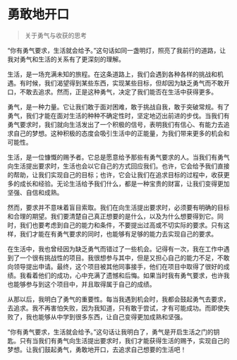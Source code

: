 # 勇敢地开口
> 关于勇气与收获的思考

“你有勇气要求，生活就会给予。”这句话如同一盏明灯，照亮了我前行的道路，让我对勇气和生活的关系有了更深刻的理解。

生活，是一场充满未知的旅程。在这条道路上，我们会遇到各种各样的挑战和机遇。有时候，我们渴望得到某些东西，实现某些目标，但却因为缺乏勇气而不敢开口，不敢去追求。然而，正是这种勇气，决定了我们能否在生活中获得更多。

勇气，是一种力量。它让我们敢于面对困难，敢于挑战自我，敢于突破常规。有了勇气，我们才能在面对生活的种种不确定性时，坚定地迈出前进的步伐。当我们有勇气要求时，我们就向生活发出了一个积极的信号，表明我们有信心、有能力去追求自己的梦想。这种积极的态度会吸引生活中的正能量，为我们带来更多的机会和可能性。

生活，是一位慷慨的赐予者。它总是愿意给予那些有勇气要求的人。当我们有勇气向生活提出要求时，生活也会以它自己的方式回应我们。也许，它会给予我们直接的帮助，让我们实现自己的目标；也许，它会让我们在追求目标的过程中，收获更多的成长和经验。无论生活给予我们什么，都是一种宝贵的财富，让我们变得更加坚强、自信和成熟。

然而，要求并不意味着盲目索取。我们在向生活提出要求时，必须要有明确的目标和合理的期望。我们要清楚自己真正想要的是什么，以及为什么想要得到它。同时，我们也要考虑到自己的能力和条件，不要提出过高或不切实际的要求。只有这样，我们才能在有勇气要求的同时，也能够有足够的能力去实现自己的要求。

在生活中，我也曾经因为缺乏勇气而错过了一些机会。记得有一次，我在工作中遇到了一个很有挑战性的项目。我很想参与其中，但是又担心自己的能力不足，不敢向领导提出申请。最终，这个项目被其他同事接手，他们在项目中取得了很好的成绩。我看着他们的成功，心中充满了遗憾和后悔。如果当时我有勇气要求，也许我也能够参与到这个项目中，并且取得属于自己的成绩。

从那以后，我明白了勇气的重要性。每当我遇到机会时，我都会鼓起勇气去要求，去追求。我不再害怕失败，因为我知道，只有敢于尝试，才有可能成功。而即使失败了，我也能够从中学到很多东西，让自己变得更加成熟和坚强。

“你有勇气要求，生活就会给予。”这句话让我明白了，勇气是开启生活之门的钥匙。只有当我们有勇气向生活提出要求时，我们才能获得生活的赐予，实现自己的梦想。让我们鼓起勇气，勇敢地开口，去追求自己想要的生活吧！